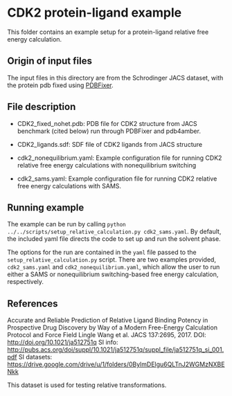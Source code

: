 # CDK2 protein-ligand example

This folder contains an example setup for a protein-ligand relative free energy calculation.

## Origin of input files

The input files in this directory are from the Schrodinger JACS dataset, with the protein pdb fixed using [PDBFixer](https://github.com/pandegroup/pdbfixer).

## File description

* CDK2_fixed_nohet.pdb: PDB file for CDK2 structure from JACS benchmark (cited below) run through PDBFixer and pdb4amber.

* CDK2_ligands.sdf: SDF file of CDK2 ligands from JACS structure

* cdk2_nonequilibrium.yaml: Example configuration file for running CDK2 relative free energy calculations with nonequilibrium switching

* cdk2_sams.yaml: Example configuration file for running CDK2 relative free energy calculations with SAMS.

## Running example

The example can be run by calling `python ../../scripts/setup_relative_calculation.py cdk2_sams.yaml`. By default, the included yaml file directs the code to set up and run the solvent phase. 

The options for the run are contained in the `yaml` file passed to the `setup_relative_calculation.py` script. There are two examples provided,
`cdk2_sams.yaml` and `cdk2_nonequilibrium.yaml`, which allow the user to run either a SAMS or nonequilibrium switching-based free energy calculation, respectively.
## References

Accurate and Reliable Prediction of Relative Ligand Binding Potency in Prospective Drug Discovery by Way of a Modern Free-Energy Calculation Protocol and Force Field
Lingle Wang et al. JACS 137:2695, 2017.
DOI: http://doi.org/10.1021/ja512751q
SI info: http://pubs.acs.org/doi/suppl/10.1021/ja512751q/suppl_file/ja512751q_si_001.pdf
SI datasets: https://drive.google.com/drive/u/1/folders/0BylmDElgu6QLTnJ2WGMzNXBENkk

This dataset is used for testing relative transformations.